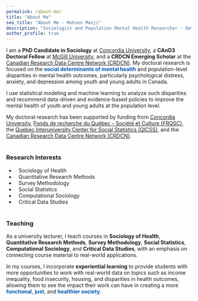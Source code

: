```yaml
---
permalink: /about-me/
title: "About Me"
seo_title: "About Me - Mohsen Monji"
description: "Sociologist and Population Mental Health Researcher - Detailed Bio"
author_profile: true
---
```


<style>
  .about-section {
    margin-bottom: 40px;
  }

  .icon {
    margin-right: 10px;
    color: #007bff;
  }

  .highlight {
    font-weight: bold;
    color: #0056b3;
  }
</style>

<div class="about-section">
  <p>
    I am a <strong>PhD Candidate in Sociology</strong> at 
    <a href="https://www.concordia.ca/artsci/sociology-anthropology.html" target="_blank">Concordia University</a>, 
    a <strong>CAnD3 Doctoral Fellow</strong> at 
    <a href="https://www.mcgill.ca/cand3/our-people/fellows-2024-25" target="_blank">McGill University</a>, 
    and a <strong>CRDCN Emerging Scholar</strong> at the 
    <a href="https://crdcn.ca" target="_blank">Canadian Research Data Centre Network (CRDCN)</a>. My doctoral research is focused on the 
    <span class="highlight">social determinants of mental health</span> and population-level disparities in mental health outcomes, particularly psychological distress, anxiety, and depression among youth and young adults in Canada.
  </p>
  <p>
    I use statistical modeling and machine learning to analyze such disparities and recommend data-driven and evidence-based policies to improve the mental health of youth and young adults at the population level.
  </p>
  <p>
    My doctoral research has been supported by funding from 
    <a href="https://www.concordia.ca/artsci/sociology-anthropology.html" target="_blank">Concordia University</a>, 
    <a href="https://www.frq.gouv.qc.ca" target="_blank">Fonds de recherche du Québec – Société et Culture (FRQSC)</a>, 
    the <a href="https://www.ciqss.org" target="_blank">Quebec Interuniversity Center for Social Statistics (QICSS)</a>, 
    and the <a href="https://crdcn.ca" target="_blank">Canadian Research Data Centre Network (CRDCN)</a>.
  </p>
</div>

<div class="about-section">
  <h3>Research Interests</h3>
  <ul>
    <li><i class="fas fa-pills icon"></i> Sociology of Health</li>
    <li><i class="fas fa-database icon"></i> Quantitative Research Methods</li>
    <li><i class="fas fa-chart-line icon"></i> Survey Methodology</li>
    <li><i class="fas fa-table icon"></i> Social Statistics</li>
    <li><i class="fas fa-laptop-code icon"></i> Computational Sociology</li>
    <li><i class="fas fa-database icon"></i> Critical Data Studies</li>
  </ul>
</div>

<div class="about-section">
  <h3>Teaching</h3>
  <p>
    As a university lecturer, I teach courses in <strong>Sociology of Health</strong>, 
    <strong>Quantitative Research Methods</strong>, <strong>Survey Methodology</strong>, 
    <strong>Social Statistics</strong>, <strong>Computational Sociology</strong>, and 
    <strong>Critical Data Studies</strong>, with an emphasis on connecting course material to real-world applications.
  </p>
  <p>
    In my courses, I incorporate <strong>experiential learning</strong> to provide students with more opportunities to work with real-world data on topics such as income inequality, food insecurity, housing, and disparities in health outcomes, allowing them to see the impact their work can have in creating a more 
    <span class="highlight">functional</span>, <span class="highlight">just</span>, and <span class="highlight">healthier society</span>.
  </p>
</div>


